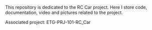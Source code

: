 This repository is dedicated to the RC Car project. Here I store code, documentation, video and pictures related to the project.

Associated project: ETG-PRJ-101-RC_Car
